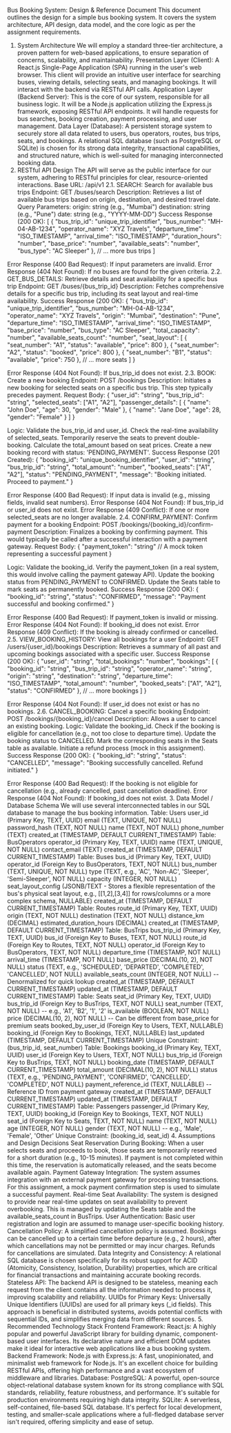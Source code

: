 Bus Booking System: Design & Reference Document
This document outlines the design for a simple bus booking system. It covers the system architecture, API design, data model, and the core logic as per the assignment requirements.
1. System Architecture
We will employ a standard three-tier architecture, a proven pattern for web-based applications, to ensure separation of concerns, scalability, and maintainability.
Presentation Layer (Client): A React.js Single-Page Application (SPA) running in the user's web browser. This client will provide an intuitive user interface for searching buses, viewing details, selecting seats, and managing bookings. It will interact with the backend via RESTful API calls.
Application Layer (Backend Server): This is the core of our system, responsible for all business logic. It will be a Node.js application utilizing the Express.js framework, exposing RESTful API endpoints. It will handle requests for bus searches, booking creation, payment processing, and user management.
Data Layer (Database): A persistent storage system to securely store all data related to users, bus operators, routes, bus trips, seats, and bookings. A relational SQL database (such as PostgreSQL or SQLite) is chosen for its strong data integrity, transactional capabilities, and structured nature, which is well-suited for managing interconnected booking data.
2. RESTful API Design
The API will serve as the public interface for our system, adhering to RESTful principles for clear, resource-oriented interactions.
Base URL: /api/v1
2.1. SEARCH: Search for available bus trips
Endpoint: GET /buses/search
Description: Retrieves a list of available bus trips based on origin, destination, and desired travel date.
Query Parameters:
origin: string (e.g., "Mumbai")
destination: string (e.g., "Pune")
date: string (e.g., "YYYY-MM-DD")
Success Response (200 OK):
[
  {
    "bus_trip_id": "unique_trip_identifier",
    "bus_number": "MH-04-AB-1234",
    "operator_name": "XYZ Travels",
    "departure_time": "ISO_TIMESTAMP",
    "arrival_time": "ISO_TIMESTAMP",
    "duration_hours": "number",
    "base_price": "number",
    "available_seats": "number",
    "bus_type": "AC Sleeper"
  },
  // ... more bus trips
]


Error Response (400 Bad Request): If input parameters are invalid.
Error Response (404 Not Found): If no buses are found for the given criteria.
2.2. GET_BUS_DETAILS: Retrieve details and seat availability for a specific bus trip
Endpoint: GET /buses/{bus_trip_id}
Description: Fetches comprehensive details for a specific bus trip, including its seat layout and real-time availability.
Success Response (200 OK):
{
  "bus_trip_id": "unique_trip_identifier",
  "bus_number": "MH-04-AB-1234",
  "operator_name": "XYZ Travels",
  "origin": "Mumbai",
  "destination": "Pune",
  "departure_time": "ISO_TIMESTAMP",
  "arrival_time": "ISO_TIMESTAMP",
  "base_price": "number",
  "bus_type": "AC Sleeper",
  "total_capacity": "number",
  "available_seats_count": "number",
  "seat_layout": [
    { "seat_number": "A1", "status": "available", "price": 800 },
    { "seat_number": "A2", "status": "booked", "price": 800 },
    { "seat_number": "B1", "status": "available", "price": 750 },
    // ... more seats
  ]
}


Error Response (404 Not Found): If bus_trip_id does not exist.
2.3. BOOK: Create a new booking
Endpoint: POST /bookings
Description: Initiates a new booking for selected seats on a specific bus trip. This step typically precedes payment.
Request Body:
{
  "user_id": "string",
  "bus_trip_id": "string",
  "selected_seats": ["A1", "A2"],
  "passenger_details": [
    { "name": "John Doe", "age": 30, "gender": "Male" },
    { "name": "Jane Doe", "age": 28, "gender": "Female" }
  ]
}


Logic:
Validate the bus_trip_id and user_id.
Check the real-time availability of selected_seats.
Temporarily reserve the seats to prevent double-booking.
Calculate the total_amount based on seat prices.
Create a new booking record with status: 'PENDING_PAYMENT'.
Success Response (201 Created):
{
  "booking_id": "unique_booking_identifier",
  "user_id": "string",
  "bus_trip_id": "string",
  "total_amount": "number",
  "booked_seats": ["A1", "A2"],
  "status": "PENDING_PAYMENT",
  "message": "Booking initiated. Proceed to payment."
}


Error Response (400 Bad Request): If input data is invalid (e.g., missing fields, invalid seat numbers).
Error Response (404 Not Found): If bus_trip_id or user_id does not exist.
Error Response (409 Conflict): If one or more selected_seats are no longer available.
2.4. CONFIRM_PAYMENT: Confirm payment for a booking
Endpoint: POST /bookings/{booking_id}/confirm-payment
Description: Finalizes a booking by confirming payment. This would typically be called after a successful interaction with a payment gateway.
Request Body:
{
  "payment_token": "string" // A mock token representing a successful payment
}


Logic:
Validate the booking_id.
Verify the payment_token (in a real system, this would involve calling the payment gateway API).
Update the booking status from PENDING_PAYMENT to CONFIRMED.
Update the Seats table to mark seats as permanently booked.
Success Response (200 OK):
{
  "booking_id": "string",
  "status": "CONFIRMED",
  "message": "Payment successful and booking confirmed."
}


Error Response (400 Bad Request): If payment_token is invalid or missing.
Error Response (404 Not Found): If booking_id does not exist.
Error Response (409 Conflict): If the booking is already confirmed or cancelled.
2.5. VIEW_BOOKING_HISTORY: View all bookings for a user
Endpoint: GET /users/{user_id}/bookings
Description: Retrieves a summary of all past and upcoming bookings associated with a specific user.
Success Response (200 OK):
{
  "user_id": "string",
  "total_bookings": "number",
  "bookings": [
    {
      "booking_id": "string",
      "bus_trip_id": "string",
      "operator_name": "string",
      "origin": "string",
      "destination": "string",
      "departure_time": "ISO_TIMESTAMP",
      "total_amount": "number",
      "booked_seats": ["A1", "A2"],
      "status": "CONFIRMED"
    },
    // ... more bookings
  ]
}


Error Response (404 Not Found): If user_id does not exist or has no bookings.
2.6. CANCEL_BOOKING: Cancel a specific booking
Endpoint: POST /bookings/{booking_id}/cancel
Description: Allows a user to cancel an existing booking.
Logic:
Validate the booking_id.
Check if the booking is eligible for cancellation (e.g., not too close to departure time).
Update the booking status to CANCELLED.
Mark the corresponding seats in the Seats table as available.
Initiate a refund process (mock in this assignment).
Success Response (200 OK):
{
  "booking_id": "string",
  "status": "CANCELLED",
  "message": "Booking successfully cancelled. Refund initiated."
}


Error Response (400 Bad Request): If the booking is not eligible for cancellation (e.g., already cancelled, past cancellation deadline).
Error Response (404 Not Found): If booking_id does not exist.
3. Data Model / Database Schema
We will use several interconnected tables in our SQL database to manage the bus booking information.
Table: Users
user_id (Primary Key, TEXT, UUID)
email (TEXT, UNIQUE, NOT NULL)
password_hash (TEXT, NOT NULL)
name (TEXT, NOT NULL)
phone_number (TEXT)
created_at (TIMESTAMP, DEFAULT CURRENT_TIMESTAMP)
Table: BusOperators
operator_id (Primary Key, TEXT, UUID)
name (TEXT, UNIQUE, NOT NULL)
contact_email (TEXT)
created_at (TIMESTAMP, DEFAULT CURRENT_TIMESTAMP)
Table: Buses
bus_id (Primary Key, TEXT, UUID)
operator_id (Foreign Key to BusOperators, TEXT, NOT NULL)
bus_number (TEXT, UNIQUE, NOT NULL)
type (TEXT, e.g., 'AC', 'Non-AC', 'Sleeper', 'Semi-Sleeper', NOT NULL)
capacity (INTEGER, NOT NULL)
seat_layout_config (JSONB/TEXT - Stores a flexible representation of the bus's physical seat layout, e.g., [[1,2],[3,4]] for rows/columns or a more complex schema, NULLABLE)
created_at (TIMESTAMP, DEFAULT CURRENT_TIMESTAMP)
Table: Routes
route_id (Primary Key, TEXT, UUID)
origin (TEXT, NOT NULL)
destination (TEXT, NOT NULL)
distance_km (DECIMAL)
estimated_duration_hours (DECIMAL)
created_at (TIMESTAMP, DEFAULT CURRENT_TIMESTAMP)
Table: BusTrips
bus_trip_id (Primary Key, TEXT, UUID)
bus_id (Foreign Key to Buses, TEXT, NOT NULL)
route_id (Foreign Key to Routes, TEXT, NOT NULL)
operator_id (Foreign Key to BusOperators, TEXT, NOT NULL)
departure_time (TIMESTAMP, NOT NULL)
arrival_time (TIMESTAMP, NOT NULL)
base_price (DECIMAL(10, 2), NOT NULL)
status (TEXT, e.g., 'SCHEDULED', 'DEPARTED', 'COMPLETED', 'CANCELLED', NOT NULL)
available_seats_count (INTEGER, NOT NULL) -- Denormalized for quick lookup
created_at (TIMESTAMP, DEFAULT CURRENT_TIMESTAMP)
updated_at (TIMESTAMP, DEFAULT CURRENT_TIMESTAMP)
Table: Seats
seat_id (Primary Key, TEXT, UUID)
bus_trip_id (Foreign Key to BusTrips, TEXT, NOT NULL)
seat_number (TEXT, NOT NULL) -- e.g., 'A1', 'B2', '1', '2'
is_available (BOOLEAN, NOT NULL)
price (DECIMAL(10, 2), NOT NULL) -- Can be different from base_price for premium seats
booked_by_user_id (Foreign Key to Users, TEXT, NULLABLE)
booking_id (Foreign Key to Bookings, TEXT, NULLABLE)
last_updated (TIMESTAMP, DEFAULT CURRENT_TIMESTAMP)
Unique Constraint: (bus_trip_id, seat_number)
Table: Bookings
booking_id (Primary Key, TEXT, UUID)
user_id (Foreign Key to Users, TEXT, NOT NULL)
bus_trip_id (Foreign Key to BusTrips, TEXT, NOT NULL)
booking_date (TIMESTAMP, DEFAULT CURRENT_TIMESTAMP)
total_amount (DECIMAL(10, 2), NOT NULL)
status (TEXT, e.g., 'PENDING_PAYMENT', 'CONFIRMED', 'CANCELLED', 'COMPLETED', NOT NULL)
payment_reference_id (TEXT, NULLABLE) -- Reference ID from payment gateway
created_at (TIMESTAMP, DEFAULT CURRENT_TIMESTAMP)
updated_at (TIMESTAMP, DEFAULT CURRENT_TIMESTAMP)
Table: Passengers
passenger_id (Primary Key, TEXT, UUID)
booking_id (Foreign Key to Bookings, TEXT, NOT NULL)
seat_id (Foreign Key to Seats, TEXT, NOT NULL)
name (TEXT, NOT NULL)
age (INTEGER, NOT NULL)
gender (TEXT, NOT NULL) -- e.g., 'Male', 'Female', 'Other'
Unique Constraint: (booking_id, seat_id)
4. Assumptions and Design Decisions
Seat Reservation During Booking: When a user selects seats and proceeds to book, those seats are temporarily reserved for a short duration (e.g., 10-15 minutes). If payment is not completed within this time, the reservation is automatically released, and the seats become available again.
Payment Gateway Integration: The system assumes integration with an external payment gateway for processing transactions. For this assignment, a mock payment confirmation step is used to simulate a successful payment.
Real-time Seat Availability: The system is designed to provide near real-time updates on seat availability to prevent overbooking. This is managed by updating the Seats table and the available_seats_count in BusTrips.
User Authentication: Basic user registration and login are assumed to manage user-specific booking history.
Cancellation Policy: A simplified cancellation policy is assumed. Bookings can be cancelled up to a certain time before departure (e.g., 2 hours), after which cancellations may not be permitted or may incur charges. Refunds for cancellations are simulated.
Data Integrity and Consistency: A relational SQL database is chosen specifically for its robust support for ACID (Atomicity, Consistency, Isolation, Durability) properties, which are critical for financial transactions and maintaining accurate booking records.
Stateless API: The backend API is designed to be stateless, meaning each request from the client contains all the information needed to process it, improving scalability and reliability.
UUIDs for Primary Keys: Universally Unique Identifiers (UUIDs) are used for all primary keys (_id fields). This approach is beneficial in distributed systems, avoids potential conflicts with sequential IDs, and simplifies merging data from different sources.
5. Recommended Technology Stack
Frontend Framework:
React.js: A highly popular and powerful JavaScript library for building dynamic, component-based user interfaces. Its declarative nature and efficient DOM updates make it ideal for interactive web applications like a bus booking system.
Backend Framework:
Node.js with Express.js: A fast, unopinionated, and minimalist web framework for Node.js. It's an excellent choice for building RESTful APIs, offering high performance and a vast ecosystem of middleware and libraries.
Database:
PostgreSQL: A powerful, open-source object-relational database system known for its strong compliance with SQL standards, reliability, feature robustness, and performance. It's suitable for production environments requiring high data integrity.
SQLite: A serverless, self-contained, file-based SQL database. It's perfect for local development, testing, and smaller-scale applications where a full-fledged database server isn't required, offering simplicity and ease of setup.
